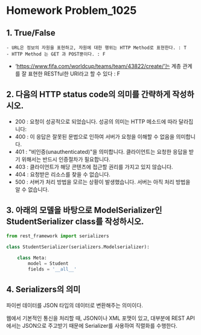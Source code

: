 # Homework Problem_1025



## 1. True/False



	- URL은 정보의 자원을 표현하고, 자원에 대한 행위는 HTTP Method로 표현한다. : T
	- HTTP Method 는 GET 과 POST뿐이다. : F
 - ‘https://www.fifa.com/worldcup/teams/team/43822/create/’는 계층 관계를 잘 표현한 RESTful한 URI라고 할 수 있다 : F



## 2. 다음의 HTTP status code의 의미를 간략하게 작성하시오.

- 200 : 요청이 성공적으로 되었습니다. 성공의 의미는 HTTP 메소드에 따라 달라집니다:
- 400 : 이 응답은 잘못된 문법으로 인하여 서버가 요청을 이해할 수 없음을 의미합니다.
- 401 : "비인증(unauthenticated)"을 의미합니다. 클라이언트는 요청한 응답을 받기 위해서는 반드시 인증절차가 필요합니다.
- 403 : 클라이언트가 해당 콘텐츠에 접근할 권리를 가지고 있지 않습니다. 
- 404 : 요청받은 리소스를 찾을 수 없습니다.
- 500 : 서버가 처리 방법을 모르는 상황이 발생했습니다. 서버는 아직 처리 방법을 알 수 없습니다.



## 3. 아래의 모델을 바탕으로 ModelSerializer인 StudentSerializer class를 작성하시오.

```python
from rest_framework import serializers

class StudentSerializer(serializers.Modelserializer):
    
    class Meta:
        model = Student
        fields = '__all__'
```





## 4. Serializers의 의미
파이썬 데이터를 JSON 타입의 데이터로 변환해주는 의미이다.

웹에서 기본적인 통신을 처리할 때,  JSON이나 XML 포맷이 있고, 대부분에 REST API에서는 JSON으로 주고받기 때문에 Serializer를 사용하여 직렬화를 수행한다.